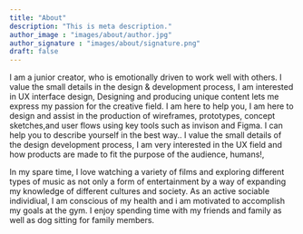 ```yaml
---
title: "About"
description: "This is meta description."
author_image : "images/about/author.jpg"
author_signature : "images/about/signature.png"
draft: false
---
```


I am a junior creator, who is emotionally driven to work well with others. I value the small details in the design & development process, I am interested in UX interface design, Designing and producing unique content lets me express my passion for the creative field. I am here to help you, I am here to design and assist in the production of wireframes, prototypes, concept sketches,and user flows using key tools such as invison and Figma. I can help you to describe yourself in the best way.. I value the small details of the design development process, I am very interested in the UX field and how products are made to fit the purpose of the audience, humans!,

In my spare time, I love watching a variety of films and exploring different
types of music as not only a form of entertainment by a way of expanding my knowledge of different cultures and
society. As an active sociable individiual, I am conscious of
my health and i am motivated to accomplish my goals at the
gym. I enjoy spending time with my friends and family as
well as dog sitting for family members.


